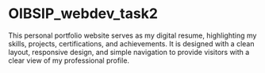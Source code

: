 # OIBSIP_webdev_task2
This personal portfolio website serves as my digital resume, highlighting my skills, projects, certifications, and achievements. It is designed with a clean layout, responsive design, and simple navigation to provide visitors with a clear view of my professional profile.         

